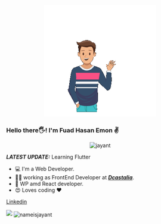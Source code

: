 <p align="center">
<img src="https://github.com/shaunhossain/shaunhossain/blob/main/hello_there.gif" height="300px"/> </p>

### Hello there🖐️! I'm Fuad Hasan Emon ✌️
<p align="center"> <img src="https://komarev.com/ghpvc/?username=shaunhossain" alt="jayant" /> </p>

_**LATEST UPDATE:**_ Learning Flutter

- 💻 I'm a Web Developer.
- 👨‍💻 working as FrontEnd Developer at ***<a href="https://dcastalia.com/">Dcastalia</a>***.
- 📱 WP amd React developer.
- 😍 Loves coding ❤️

<a href="https://www.linkedin.com/in/fuadhasanemon2021/"> Linkedin </a>


<img src="https://github-readme-stats.vercel.app/api?username=fuadhasanemon&&show_icons=true&title_color=ffffff&icon_color=bb2acf&text_color=daf7dc&bg_color=151515">

<img align="center" src="https://github-readme-stats.vercel.app/api/top-langs/?username=fuadhasanemon&theme=black-blue" alt="nameisjayant"/>
